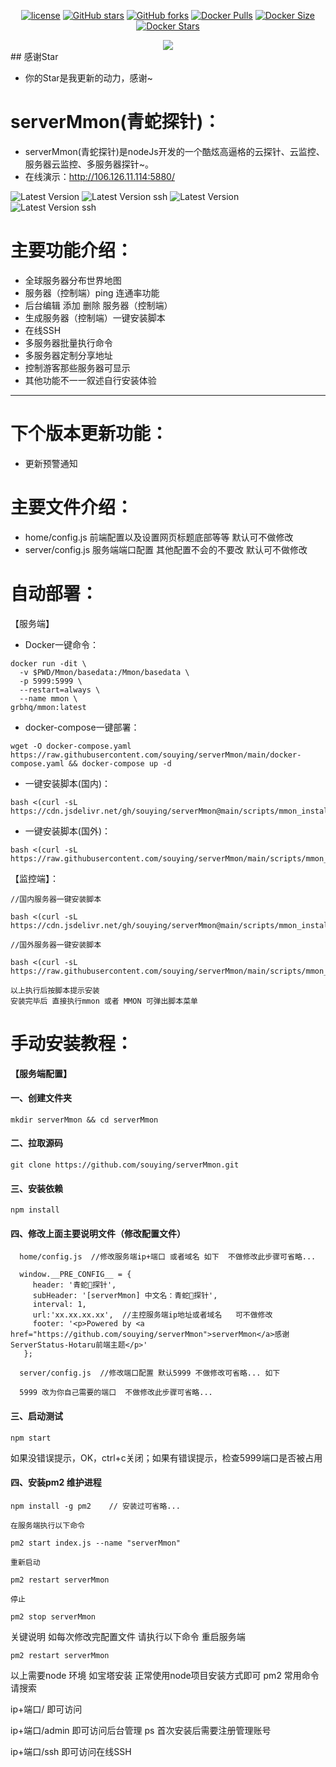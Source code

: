 <p align="center">
    <a href="https://github.com/souying/serverMmon/blob/main/LICENSE"><img src="https://img.shields.io/github/license/souying/serverMmon?color=green&logo=github&style=plastic" alt="license"></a>
    <a href="https://github.com/souying/serverMmon"><img src="https://img.shields.io/github/stars/souying/serverMmon.svg?logo=github&style=plastic" alt="GitHub stars"></a>
    <a href="https://github.com/souying/serverMmon/forks"><img src="https://img.shields.io/github/forks/souying/serverMmon.svg?logo=github&style=plastic" alt="GitHub forks"></a>
    <a href="https://hub.docker.com/r/grbhq/mmon"><img src="https://img.shields.io/docker/pulls/grbhq/mmon?logo=docker&style=plastic" alt="Docker Pulls"></a>
    <a href="https://hub.docker.com/r/grbhq/mmon"><img src="https://img.shields.io/docker/image-size/grbhq/mmon?logo=docker&style=plastic" alt="Docker Size"></a>
    <a href="https://hub.docker.com/r/grbhq/mmon"><img src="https://img.shields.io/docker/stars/grbhq/mmon?logo=docker&style=plastic" alt="Docker Stars"></a>
</p>

<div align="center">
    <a href="https://moecount.glitch.me/get/@mmon?theme=rule34">
    <img src="https://moecount.glitch.me/get/@mmon?theme=rule34"/>
    </a>
</div>
## 感谢Star

- 你的Star是我更新的动力，感谢~

# serverMmon(青蛇探针)：

* serverMmon(青蛇探针)是nodeJs开发的一个酷炫高逼格的云探针、云监控、服务器云监控、多服务器探针~。
* 在线演示：http://106.126.11.114:5880/       

![Latest Version](https://cdn.365api.cn/mmon/home.png)
![Latest Version ssh](https://cdn.365api.cn/mmon/ssh.png)
![Latest Version](https://cdn.365api.cn/mmon/11.png)
![Latest Version ssh](https://cdn.365api.cn/mmon/22.png)   

# 主要功能介绍：
* 全球服务器分布世界地图  
* 服务器（控制端）ping 连通率功能   
* 后台编辑 添加 删除 服务器（控制端） 
* 生成服务器（控制端）一键安装脚本  
* 在线SSH  
* 多服务器批量执行命令  
* 多服务器定制分享地址  
* 控制游客那些服务器可显示  
* 其他功能不一一叙述自行安装体验    
------------------------------------  
# 下个版本更新功能：   
* 更新预警通知    


# 主要文件介绍：

* home/config.js    前端配置以及设置网页标题底部等等 默认可不做修改                                 
* server/config.js   服务端端口配置 其他配置不会的不要改 默认可不做修改             

# 自动部署：

【服务端】
- Docker一键命令：

```
docker run -dit \
  -v $PWD/Mmon/basedata:/Mmon/basedata \
  -p 5999:5999 \
  --restart=always \
  --name mmon \
grbhq/mmon:latest
```

- docker-compose一键部署：

```
wget -O docker-compose.yaml https://raw.githubusercontent.com/souying/serverMmon/main/docker-compose.yaml && docker-compose up -d
```  

- 一键安装脚本(国内)：  

```
bash <(curl -sL https://cdn.jsdelivr.net/gh/souying/serverMmon@main/scripts/mmon_install.sh)   

```  
- 一键安装脚本(国外)：  

```
bash <(curl -sL https://raw.githubusercontent.com/souying/serverMmon/main/scripts/mmon_install.sh)  

```  

【监控端】：

```
//国内服务器一键安装脚本  

bash <(curl -sL https://cdn.jsdelivr.net/gh/souying/serverMmon@main/scripts/mmon_install.sh) 

//国外服务器一键安装脚本  

bash <(curl -sL https://raw.githubusercontent.com/souying/serverMmon/main/scripts/mmon_install.sh) 

以上执行后按脚本提示安装  
安装完毕后 直接执行mmon 或者 MMON 可弹出脚本菜单  
```

# 手动安装教程：

**【服务端配置】** 

#### 一、创建文件夹

```
mkdir serverMmon && cd serverMmon
```

#### 二、拉取源码

```
git clone https://github.com/souying/serverMmon.git
```

#### 三、安装依赖

```
npm install
```

#### 四、修改上面主要说明文件（修改配置文件）

```
  home/config.js  //修改服务端ip+端口 或者域名 如下  不做修改此步骤可省略...    

  window.__PRE_CONFIG__ = {
     header: '青蛇🐍探针',
     subHeader: '[serverMmon] 中文名：青蛇🐍探针',
     interval: 1,
     url:'xx.xx.xx.xx',  //主控服务端ip地址或者域名   可不做修改   
     footer: '<p>Powered by <a href="https://github.com/souying/serverMmon">serverMmon</a>感谢ServerStatus-Hotaru前端主题</p>'
   };

  server/config.js  //修改端口配置 默认5999 不做修改可省略... 如下

  5999 改为你自己需要的端口  不做修改此步骤可省略...

```

#### 三、启动测试

```
npm start
```

如果没错误提示，OK，ctrl+c关闭；如果有错误提示，检查5999端口是否被占用  

#### 四、安装pm2 维护进程

```
npm install -g pm2    // 安装过可省略...  

在服务端执行以下命令  

pm2 start index.js --name "serverMmon"  

重新启动  

pm2 restart serverMmon

停止  

pm2 stop serverMmon
```

关键说明 如每次修改完配置文件 请执行以下命令 重启服务端  

```
pm2 restart serverMmon
```

以上需要node 环境  如宝塔安装 正常使用node项目安装方式即可  pm2 常用命令 请搜索

ip+端口/  即可访问  

ip+端口/admin  即可访问后台管理    ps 首次安装后需要注册管理账号  

ip+端口/ssh  即可访问在线SSH 
